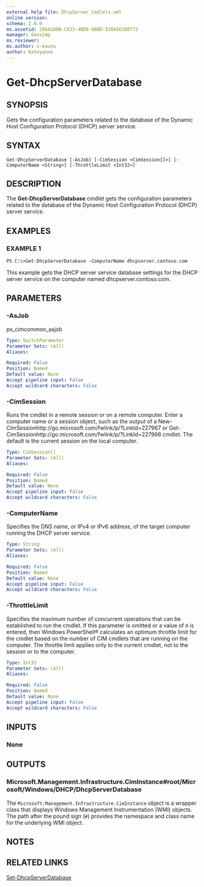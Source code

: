 ```yaml
---
external help file: DhcpServer_Cmdlets.xml
online version: 
schema: 2.0.0
ms.assetid: 296A100B-C633-4BD8-88BD-520A5ECB0772
manager: dansimp
ms.reviewer:
ms.author: v-kaunu
author: Kateyanne
---
```


# Get-DhcpServerDatabase

## SYNOPSIS
Gets the configuration parameters related to the database of the Dynamic Host Configuration Protocol (DHCP) server service.

## SYNTAX

```
Get-DhcpServerDatabase [-AsJob] [-CimSession <CimSession[]>] [-ComputerName <String>] [-ThrottleLimit <Int32>]
```

## DESCRIPTION
The **Get-DhcpServerDatabase** cmdlet gets the configuration parameters related to the database of the Dynamic Host Configuration Protocol (DHCP) server service.

## EXAMPLES

### EXAMPLE 1
```
PS C:\>Get-DhcpServerDatabase -ComputerName dhcpserver.contoso.com
```

This example gets the DHCP server service database settings for the DHCP server service on the computer named dhcpserver.contoso.com.

## PARAMETERS

### -AsJob
ps_cimcommon_asjob

```yaml
Type: SwitchParameter
Parameter Sets: (All)
Aliases: 

Required: False
Position: Named
Default value: None
Accept pipeline input: False
Accept wildcard characters: False
```

### -CimSession
Runs the cmdlet in a remote session or on a remote computer.
Enter a computer name or a session object, such as the output of a New-CimSessionhttp://go.microsoft.com/fwlink/p/?LinkId=227967 or Get-CimSessionhttp://go.microsoft.com/fwlink/p/?LinkId=227966 cmdlet.
The default is the current session on the local computer.

```yaml
Type: CimSession[]
Parameter Sets: (All)
Aliases: 

Required: False
Position: Named
Default value: None
Accept pipeline input: False
Accept wildcard characters: False
```

### -ComputerName
Specifies the DNS name, or IPv4 or IPv6 address, of the target computer running the DHCP server service.

```yaml
Type: String
Parameter Sets: (All)
Aliases: 

Required: False
Position: Named
Default value: None
Accept pipeline input: False
Accept wildcard characters: False
```

### -ThrottleLimit
Specifies the maximum number of concurrent operations that can be established to run the cmdlet.
If this parameter is omitted or a value of `0` is entered, then Windows PowerShell® calculates an optimum throttle limit for the cmdlet based on the number of CIM cmdlets that are running on the computer.
The throttle limit applies only to the current cmdlet, not to the session or to the computer.

```yaml
Type: Int32
Parameter Sets: (All)
Aliases: 

Required: False
Position: Named
Default value: None
Accept pipeline input: False
Accept wildcard characters: False
```

## INPUTS

### None

## OUTPUTS

### Microsoft.Management.Infrastructure.CimInstance#root/Microsoft/Windows/DHCP/DhcpServerDatabase
The `Microsoft.Management.Infrastructure.CimInstance` object is a wrapper class that displays Windows Management Instrumentation (WMI) objects.
The path after the pound sign (`#`) provides the namespace and class name for the underlying WMI object.

## NOTES

## RELATED LINKS

[Set-DhcpServerDatabase](./Set-DhcpServerDatabase.md)

